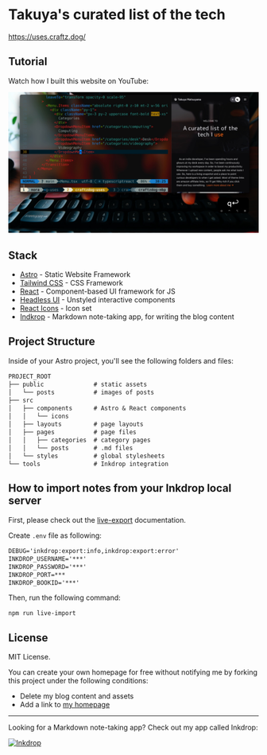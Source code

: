 # Takuya's curated list of the tech

https://uses.craftz.dog/

## Tutorial

Watch how I built this website on YouTube:

![tutorial thumbnail](./docs/tutorial-thumb.jpg)

## Stack

- [Astro](https://astro.build/) - Static Website Framework
- [Tailwind CSS](https://tailwindui.com/) - CSS Framework
- [React](https://reactjs.org/) - Component-based UI framework for JS
- [Headless UI](https://headlessui.com/) - Unstyled interactive components
- [React Icons](https://react-icons.github.io/react-icons/) - Icon set
- [Indkrop](https://www.inkdrop.app/) - Markdown note-taking app, for writing the blog content

## Project Structure

Inside of your Astro project, you'll see the following folders and files:

```
PROJECT_ROOT
├── public              # static assets
│   └── posts           # images of posts
├── src
│   ├── components      # Astro & React components
│   │   └── icons
│   ├── layouts         # page layouts
│   ├── pages           # page files
│   │   ├── categories  # category pages
│   │   └── posts       # .md files
│   └── styles          # global stylesheets
└── tools               # Inkdrop integration
```

## How to import notes from your Inkdrop local server

First, please check out the [live-export](https://github.com/inkdropapp/inkdrop-live-export) documentation.

Create `.env` file as following:

```
DEBUG='inkdrop:export:info,inkdrop:export:error'
INKDROP_USERNAME='***'
INKDROP_PASSWORD='***'
INKDROP_PORT=***
INKDROP_BOOKID='***'
```

Then, run the following command:

```sh
npm run live-import
```

## License

MIT License.

You can create your own homepage for free without notifying me by forking this project under the following conditions:

- Delete my blog content and assets
- Add a link to [my homepage](https://www.craftz.dog/)

---

Looking for a Markdown note-taking app? Check out my app called Inkdrop:

[![Inkdrop](https://github.com/craftzdog/dotfiles-public/raw/master/images/inkdrop.png)](https://www.inkdrop.app/)
